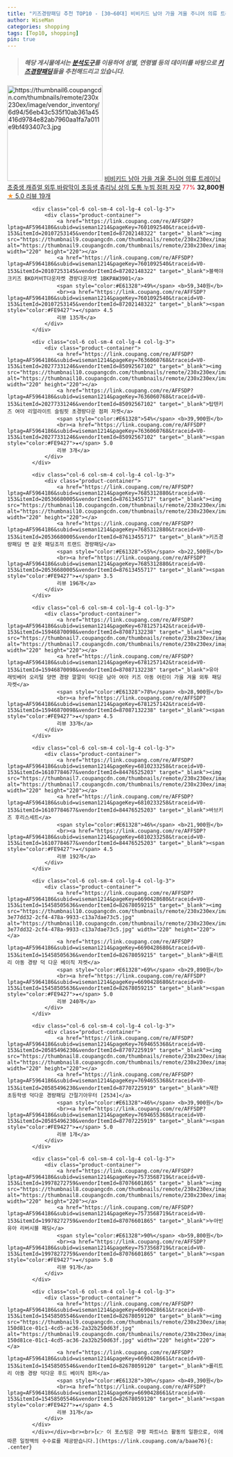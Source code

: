 ```yaml
---
title: "키즈경량패딩 추천 TOP10 - [30~60대] 비비키드 남아 가을 겨울 주니어 의류 트레이닝 초중생 캐쥬얼 외투 바람막이 초등생 츄리닝 상의 도톰 누빔 점퍼 자모"
author: WiseMan
categories: shopping
tags: [Top10, shopping]
pin: true
---
```


> ##### 해당 게시물에서는 [**분석도구**](https://itemscout.io/)를 이용하여 **성별**, **연령별** 등의 데이터를 바탕으로 [**키즈경량패딩**](https://link.coupang.com/a/baae76)들을 추천해드리고 있습니다.
<div class="container"><div class="row">
            <div class="col-6 col-sm-4 col-lg-4 col-lg-3">
                <div class="product-container">
                    <a href="https://link.coupang.com/re/AFFSDP?lptag=AF5964186&subid=wiseman1214&pageKey=7665801059&traceid=V0-153&itemId=20435261441&vendorItemId=87516144347" target="_blank"><img src="https://thumbnail6.coupangcdn.com/thumbnails/remote/230x230ex/image/vendor_inventory/6d94/56eb43c535f10ab361a45416d9784e82ab7960aa1fa7a011e9bf493407c3.jpg" alt="https://thumbnail6.coupangcdn.com/thumbnails/remote/230x230ex/image/vendor_inventory/6d94/56eb43c535f10ab361a45416d9784e82ab7960aa1fa7a011e9bf493407c3.jpg" width="220" height="220"></a>
                    <a href="https://link.coupang.com/re/AFFSDP?lptag=AF5964186&subid=wiseman1214&pageKey=7665801059&traceid=V0-153&itemId=20435261441&vendorItemId=87516144347" target="_blank">비비키드 남아 가을 겨울 주니어 의류 트레이닝 초중생 캐쥬얼 외투 바람막이 초등생 츄리닝 상의 도톰 누빔 점퍼 자모</a>
                    <span style="color:#E61328">77%</span> <b>32,800원</b>
                    <br><a href="https://link.coupang.com/re/AFFSDP?lptag=AF5964186&subid=wiseman1214&pageKey=7665801059&traceid=V0-153&itemId=20435261441&vendorItemId=87516144347" target="_blank"><span style="color:#FE9427">★</span> 5.0
                    리뷰 19개</a>
                </div>
            </div>
            
            <div class="col-6 col-sm-4 col-lg-4 col-lg-3">
                <div class="product-container">
                    <a href="https://link.coupang.com/re/AFFSDP?lptag=AF5964186&subid=wiseman1214&pageKey=7601092540&traceid=V0-153&itemId=20107253145&vendorItemId=87202148322" target="_blank"><img src="https://thumbnail9.coupangcdn.com/thumbnails/remote/230x230ex/image/vendor_inventory/5fec/9202a1b1804ad91ae694ed1489599a417a68a1f4610876150c90e1326376.jpg" alt="https://thumbnail9.coupangcdn.com/thumbnails/remote/230x230ex/image/vendor_inventory/5fec/9202a1b1804ad91ae694ed1489599a417a68a1f4610876150c90e1326376.jpg" width="220" height="220"></a>
                    <a href="https://link.coupang.com/re/AFFSDP?lptag=AF5964186&subid=wiseman1214&pageKey=7601092540&traceid=V0-153&itemId=20107253145&vendorItemId=87202148322" target="_blank">블랙야크키즈 BKO커비T다운자켓 경량다운자켓 1BKPAW3901</a>
                    <span style="color:#E61328">49%</span> <b>59,340원</b>
                    <br><a href="https://link.coupang.com/re/AFFSDP?lptag=AF5964186&subid=wiseman1214&pageKey=7601092540&traceid=V0-153&itemId=20107253145&vendorItemId=87202148322" target="_blank"><span style="color:#FE9427">★</span> 4.5
                    리뷰 135개</a>
                </div>
            </div>
            
            <div class="col-6 col-sm-4 col-lg-4 col-lg-3">
                <div class="product-container">
                    <a href="https://link.coupang.com/re/AFFSDP?lptag=AF5964186&subid=wiseman1214&pageKey=7636060768&traceid=V0-153&itemId=20277331246&vendorItemId=85092567102" target="_blank"><img src="https://thumbnail10.coupangcdn.com/thumbnails/remote/230x230ex/image/vendor_inventory/2505/f927bb9b9d08e0be3051d9ab6280cbee4400348b749c4db116368b255363.jpg" alt="https://thumbnail10.coupangcdn.com/thumbnails/remote/230x230ex/image/vendor_inventory/2505/f927bb9b9d08e0be3051d9ab6280cbee4400348b749c4db116368b255363.jpg" width="220" height="220"></a>
                    <a href="https://link.coupang.com/re/AFFSDP?lptag=AF5964186&subid=wiseman1214&pageKey=7636060768&traceid=V0-153&itemId=20277331246&vendorItemId=85092567102" target="_blank">탑텐키즈 여아 리얼라이트 슬림핏 초경량다운 점퍼 자켓</a>
                    <span style="color:#E61328">54%</span> <b>39,900원</b>
                    <br><a href="https://link.coupang.com/re/AFFSDP?lptag=AF5964186&subid=wiseman1214&pageKey=7636060768&traceid=V0-153&itemId=20277331246&vendorItemId=85092567102" target="_blank"><span style="color:#FE9427">★</span> 5.0
                    리뷰 3개</a>
                </div>
            </div>
            
            <div class="col-6 col-sm-4 col-lg-4 col-lg-3">
                <div class="product-container">
                    <a href="https://link.coupang.com/re/AFFSDP?lptag=AF5964186&subid=wiseman1214&pageKey=7685312880&traceid=V0-153&itemId=20536680005&vendorItemId=87613455717" target="_blank"><img src="https://thumbnail10.coupangcdn.com/thumbnails/remote/230x230ex/image/vendor_inventory/e97b/f865780f63ad0df6988167dc8d3c412ba4950f8656dec30afd738e526668.jpg" alt="https://thumbnail10.coupangcdn.com/thumbnails/remote/230x230ex/image/vendor_inventory/e97b/f865780f63ad0df6988167dc8d3c412ba4950f8656dec30afd738e526668.jpg" width="220" height="220"></a>
                    <a href="https://link.coupang.com/re/AFFSDP?lptag=AF5964186&subid=wiseman1214&pageKey=7685312880&traceid=V0-153&itemId=20536680005&vendorItemId=87613455717" target="_blank">키즈경량패딩 면 겉옷 패딩조끼 트랜드 경량패딩</a>
                    <span style="color:#E61328">55%</span> <b>22,500원</b>
                    <br><a href="https://link.coupang.com/re/AFFSDP?lptag=AF5964186&subid=wiseman1214&pageKey=7685312880&traceid=V0-153&itemId=20536680005&vendorItemId=87613455717" target="_blank"><span style="color:#FE9427">★</span> 3.5
                    리뷰 196개</a>
                </div>
            </div>
            
            <div class="col-6 col-sm-4 col-lg-4 col-lg-3">
                <div class="product-container">
                    <a href="https://link.coupang.com/re/AFFSDP?lptag=AF5964186&subid=wiseman1214&pageKey=6781257142&traceid=V0-153&itemId=15946870098&vendorItemId=87087132238" target="_blank"><img src="https://thumbnail7.coupangcdn.com/thumbnails/remote/230x230ex/image/vendor_inventory/aeb8/1eb3ff24ac6f99df42e7f589999ddb55da891bdef933e66b85020f093bf3.jpg" alt="https://thumbnail7.coupangcdn.com/thumbnails/remote/230x230ex/image/vendor_inventory/aeb8/1eb3ff24ac6f99df42e7f589999ddb55da891bdef933e66b85020f093bf3.jpg" width="220" height="220"></a>
                    <a href="https://link.coupang.com/re/AFFSDP?lptag=AF5964186&subid=wiseman1214&pageKey=6781257142&traceid=V0-153&itemId=15946870098&vendorItemId=87087132238" target="_blank">유아 래빗베어 오리털 양면 경량 깔깔이 덕다운 남아 여아 키즈 아동 어린이 가을 겨울 외투 패딩 자켓</a>
                    <span style="color:#E61328">78%</span> <b>28,900원</b>
                    <br><a href="https://link.coupang.com/re/AFFSDP?lptag=AF5964186&subid=wiseman1214&pageKey=6781257142&traceid=V0-153&itemId=15946870098&vendorItemId=87087132238" target="_blank"><span style="color:#FE9427">★</span> 4.5
                    리뷰 33개</a>
                </div>
            </div>
            
            <div class="col-6 col-sm-4 col-lg-4 col-lg-3">
                <div class="product-container">
                    <a href="https://link.coupang.com/re/AFFSDP?lptag=AF5964186&subid=wiseman1214&pageKey=6810233258&traceid=V0-153&itemId=16107784677&vendorItemId=84476525203" target="_blank"><img src="https://thumbnail7.coupangcdn.com/thumbnails/remote/230x230ex/image/vendor_inventory/178e/0996ff961fb29dbb668b3364357aabd321e91950f05eaa4d50d7bbc6f5bf.jpg" alt="https://thumbnail7.coupangcdn.com/thumbnails/remote/230x230ex/image/vendor_inventory/178e/0996ff961fb29dbb668b3364357aabd321e91950f05eaa4d50d7bbc6f5bf.jpg" width="220" height="220"></a>
                    <a href="https://link.coupang.com/re/AFFSDP?lptag=AF5964186&subid=wiseman1214&pageKey=6810233258&traceid=V0-153&itemId=16107784677&vendorItemId=84476525203" target="_blank">바브키즈 후리스세트</a>
                    <span style="color:#E61328">46%</span> <b>21,900원</b>
                    <br><a href="https://link.coupang.com/re/AFFSDP?lptag=AF5964186&subid=wiseman1214&pageKey=6810233258&traceid=V0-153&itemId=16107784677&vendorItemId=84476525203" target="_blank"><span style="color:#FE9427">★</span> 4.5
                    리뷰 192개</a>
                </div>
            </div>
            
            <div class="col-6 col-sm-4 col-lg-4 col-lg-3">
                <div class="product-container">
                    <a href="https://link.coupang.com/re/AFFSDP?lptag=AF5964186&subid=wiseman1214&pageKey=6690428680&traceid=V0-153&itemId=15458505636&vendorItemId=82678059215" target="_blank"><img src="https://thumbnail10.coupangcdn.com/thumbnails/remote/230x230ex/image/retail/images/146335818733594-3e77dd32-2cf4-478a-9933-c13a7dae73c5.jpg" alt="https://thumbnail10.coupangcdn.com/thumbnails/remote/230x230ex/image/retail/images/146335818733594-3e77dd32-2cf4-478a-9933-c13a7dae73c5.jpg" width="220" height="220"></a>
                    <a href="https://link.coupang.com/re/AFFSDP?lptag=AF5964186&subid=wiseman1214&pageKey=6690428680&traceid=V0-153&itemId=15458505636&vendorItemId=82678059215" target="_blank">롤리트리 아동 경량 덕 다운 베이직 자켓</a>
                    <span style="color:#E61328">69%</span> <b>29,890원</b>
                    <br><a href="https://link.coupang.com/re/AFFSDP?lptag=AF5964186&subid=wiseman1214&pageKey=6690428680&traceid=V0-153&itemId=15458505636&vendorItemId=82678059215" target="_blank"><span style="color:#FE9427">★</span> 5.0
                    리뷰 240개</a>
                </div>
            </div>
            
            <div class="col-6 col-sm-4 col-lg-4 col-lg-3">
                <div class="product-container">
                    <a href="https://link.coupang.com/re/AFFSDP?lptag=AF5964186&subid=wiseman1214&pageKey=7694655368&traceid=V0-153&itemId=20585496230&vendorItemId=87707225919" target="_blank"><img src="https://thumbnail8.coupangcdn.com/thumbnails/remote/230x230ex/image/vendor_inventory/1bef/c05c58753a52679f227d46eb9b60e90b25c66c027217aea5031106b82354.jpg" alt="https://thumbnail8.coupangcdn.com/thumbnails/remote/230x230ex/image/vendor_inventory/1bef/c05c58753a52679f227d46eb9b60e90b25c66c027217aea5031106b82354.jpg" width="220" height="220"></a>
                    <a href="https://link.coupang.com/re/AFFSDP?lptag=AF5964186&subid=wiseman1214&pageKey=7694655368&traceid=V0-153&itemId=20585496230&vendorItemId=87707225919" target="_blank">재한 초등학생 덕다운 경량패딩 간절기아우터 [2534]</a>
                    <span style="color:#E61328">46%</span> <b>39,900원</b>
                    <br><a href="https://link.coupang.com/re/AFFSDP?lptag=AF5964186&subid=wiseman1214&pageKey=7694655368&traceid=V0-153&itemId=20585496230&vendorItemId=87707225919" target="_blank"><span style="color:#FE9427">★</span> 5.0
                    리뷰 1개</a>
                </div>
            </div>
            
            <div class="col-6 col-sm-4 col-lg-4 col-lg-3">
                <div class="product-container">
                    <a href="https://link.coupang.com/re/AFFSDP?lptag=AF5964186&subid=wiseman1214&pageKey=7573568719&traceid=V0-153&itemId=19978272759&vendorItemId=87076601865" target="_blank"><img src="https://thumbnail8.coupangcdn.com/thumbnails/remote/230x230ex/image/vendor_inventory/8235/8cbfeb4be82452f91c4bdb8b2e7b9a2d47b0df609c0903660717e7760f90.jpg" alt="https://thumbnail8.coupangcdn.com/thumbnails/remote/230x230ex/image/vendor_inventory/8235/8cbfeb4be82452f91c4bdb8b2e7b9a2d47b0df609c0903660717e7760f90.jpg" width="220" height="220"></a>
                    <a href="https://link.coupang.com/re/AFFSDP?lptag=AF5964186&subid=wiseman1214&pageKey=7573568719&traceid=V0-153&itemId=19978272759&vendorItemId=87076601865" target="_blank">누아빈 유아 리버시블 패딩</a>
                    <span style="color:#E61328">90%</span> <b>59,800원</b>
                    <br><a href="https://link.coupang.com/re/AFFSDP?lptag=AF5964186&subid=wiseman1214&pageKey=7573568719&traceid=V0-153&itemId=19978272759&vendorItemId=87076601865" target="_blank"><span style="color:#FE9427">★</span> 5.0
                    리뷰 91개</a>
                </div>
            </div>
            
            <div class="col-6 col-sm-4 col-lg-4 col-lg-3">
                <div class="product-container">
                    <a href="https://link.coupang.com/re/AFFSDP?lptag=AF5964186&subid=wiseman1214&pageKey=6690428661&traceid=V0-153&itemId=15458505546&vendorItemId=82678059120" target="_blank"><img src="https://thumbnail9.coupangcdn.com/thumbnails/remote/230x230ex/image/retail/images/9269414273527754-150d81ce-01c1-4cd5-ac36-2a32b250d63f.jpg" alt="https://thumbnail9.coupangcdn.com/thumbnails/remote/230x230ex/image/retail/images/9269414273527754-150d81ce-01c1-4cd5-ac36-2a32b250d63f.jpg" width="220" height="220"></a>
                    <a href="https://link.coupang.com/re/AFFSDP?lptag=AF5964186&subid=wiseman1214&pageKey=6690428661&traceid=V0-153&itemId=15458505546&vendorItemId=82678059120" target="_blank">롤리트리 아동 경량 덕다운 후드 베이직 점퍼</a>
                    <span style="color:#E61328">30%</span> <b>49,390원</b>
                    <br><a href="https://link.coupang.com/re/AFFSDP?lptag=AF5964186&subid=wiseman1214&pageKey=6690428661&traceid=V0-153&itemId=15458505546&vendorItemId=82678059120" target="_blank"><span style="color:#FE9427">★</span> 4.5
                    리뷰 31개</a>
                </div>
            </div>
            </div></div><br><br>[👉 이 포스팅은 쿠팡 파트너스 활동의 일환으로, 이에 따른 일정액의 수수료를 제공받습니다.](https://link.coupang.com/a/baae76){: .center}